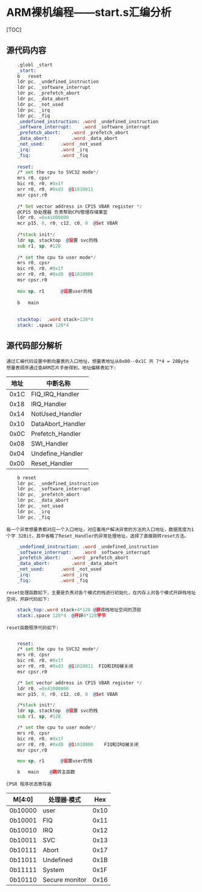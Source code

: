 # ARM裸机编程——start.s汇编分析

[TOC]



## 源代码内容
```asm
    .globl _start
    _start: 
    b	reset
    ldr	pc, _undefined_instruction
    ldr	pc, _software_interrupt
    ldr	pc, _prefetch_abort
    ldr	pc, _data_abort
    ldr	pc, _not_used
    ldr	pc, _irq
    ldr	pc, _fiq
    _undefined_instruction: .word _undefined_instruction
    _software_interrupt:	.word _software_interrupt
    _prefetch_abort:	.word _prefetch_abort
    _data_abort:		.word _data_abort
    _not_used:		.word _not_used
    _irq:			.word _irq
    _fiq:			.word _fiq
    
    reset:
    /* set the cpu to SVC32 mode*/
    mrs	r0, cpsr
    bic	r0, r0, #0x1f  
    orr	r0, r0, #0xd3  @11010011
    msr	cpsr,r0
    
    /* Set vector address in CP15 VBAR register */
    @CP15 协处理器 负责帮助CPU管理存储事宜
    ldr	r0, =0x41000000
    mcr	p15, 0, r0, c12, c0, 0	@Set VBAR
    
    /*stack init*/
    ldr sp, stacktop  @设置 svc的栈
    sub r1, sp, #128 
    
    /* set the cpu to user mode*/
    mrs	r0, cpsr
    bic	r0, r0, #0x1f  
    orr	r0, r0, #0xd0  @11010000
    msr	cpsr,r0
    
    mov sp, r1      @设置user的栈
    
    b	main
    
    
    stacktop:  .word stack+128*4
    stack: .space 128*4 
```




## 源代码部分解析

	通过汇编代码设置中断向量表的入口地址，想量表地址从0x00--0x1C 共 7*4 = 28Byte 
	想量表顺序通过查ARM芯片手册得到，地址偏移表如下:
|地址|中断名称|
|---|---|
|0x1C|FIQ_IRQ_Handler|
|0x18|IRQ_Handler|
|0x14|NotUsed_Handler|
|0x10|DataAbort_Handler|
|0x0C|Prefetch_Handler|
|0x08|SWI_Handler|
|0x04|Undefine_Handler|
|0x00|Reset_Handler|

```asm
    b reset
    ldr	pc, _undefined_instruction
    ldr	pc, _software_interrupt
    ldr	pc, _prefetch_abort
    ldr	pc, _data_abort
    ldr	pc, _not_used
    ldr	pc, _irq
    ldr	pc, _fiq
```
	每一个异常想量表都对应一个入口地址，对应着用户解决异常的方法的入口地址，数据宽度为1个字 32Bit，其中省略了Reset_Handler的异常处理地址，选择了直接跳转reset方法。
```asm
    _undefined_instruction: .word _undefined_instruction
    _software_interrupt:	.word _software_interrupt
    _prefetch_abort:	.word _prefetch_abort
    _data_abort:		.word _data_abort
    _not_used:		.word _not_used
    _irq:			.word _irq
    _fiq:			.word _fiq
```
	reset处理函数如下，主要是负责对各个模式的栈进行初始化，在内存上对各个模式开辟栈地址空间，开辟代码如下:
```asm
    stack_top:.word stack+4*128 @获得栈地址空间的顶部
    stack:.space 128*4	@开辟4*128字节
```
	reset函数程序代码如下:
```asm

    reset:
    /* set the cpu to SVC32 mode*/
    mrs	r0, cpsr
    bic	r0, r0, #0x1f  
    orr	r0, r0, #0xd3  @11010011  FIQ和IRQ被关闭
    msr	cpsr,r0

    /* Set vector address in CP15 VBAR register */
    ldr	r0, =0x41000000 
    mcr	p15, 0, r0, c12, c0, 0	@Set VBAR

    /*stack init*/
    ldr sp, stacktop  @设置 svc的栈
    sub r1, sp, #128 

    /* set the cpu to user mode*/
    mrs	r0, cpsr
    bic	r0, r0, #0x1f  
    orr	r0, r0, #0xd0  @11010000	FIQ和IRQ被关闭
    msr	cpsr,r0

    mov sp, r1      @设置user的栈

    b	main	@跳转主函数
```

	CPSR 程序状态寄存器
|M[4:0]|处理器·模式|Hex|
|-|-|-|
|0b10000|user|0x10|
|0b10001|FIQ|0x11|
|0b10010|IRQ|0x12|
|0b10011|SVC|0x13|
|0b10111|Abort|0x17|
|0b11011|Undefined|0x1B|
|0b11111|System|0x1F|
|0b10110|Secure monitor|0x16|








